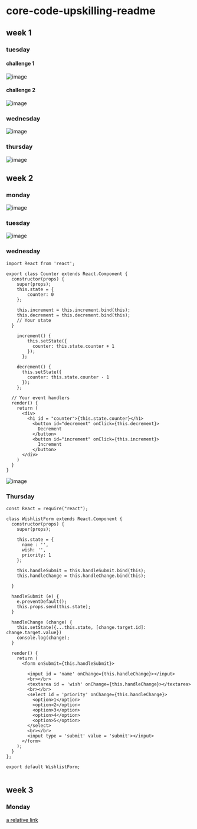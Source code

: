 # core-code-upskilling-readme

## week 1
### tuesday
#### challenge 1
![image](https://user-images.githubusercontent.com/89661214/197918438-e5b35447-ca83-4ca3-8c3d-3bb4694a2b05.png)

#### challenge 2

![image](https://user-images.githubusercontent.com/89661214/197918300-115c74fb-1f71-43f6-a48f-0faef1643d23.png)

### wednesday
![image](https://user-images.githubusercontent.com/89661214/198167063-b47c0e02-7980-4c1a-8558-1bdcd5c33056.png)

### thursday
![image](https://user-images.githubusercontent.com/89661214/198425105-4664cc80-98c9-4e42-985a-2c743228c851.png)

## week 2
### monday
![image](https://user-images.githubusercontent.com/89661214/199131524-d54da815-7c9d-4c81-b857-9df6cc0011b0.png)

### tuesday
![image](https://user-images.githubusercontent.com/89661214/199864676-58477a3a-cedf-4f14-9a12-37b00c537a6b.png)

### wednesday
```
import React from 'react';

export class Counter extends React.Component {
  constructor(props) {
    super(props);
    this.state = {
        counter: 0
    };

    this.increment = this.increment.bind(this);
    this.decrement = this.decrement.bind(this);
    // Your state
  }
  
    increment() {
        this.setState({
          counter: this.state.counter + 1
        });
      };
      
    decrement() {
      this.setState({
        counter: this.state.counter - 1
      });
    };
  
  // Your event handlers 
  render() {
    return (
      <div>
        <h1 id = "counter">{this.state.counter}</h1>
          <button id="decrement" onClick={this.decrement}>
            Decrement
          </button>
          <button id="increment" onClick={this.increment}>
            Increment
          </button>
      </div>
    )
  }
}
```
![image](https://user-images.githubusercontent.com/89661214/200453746-34334df1-1aff-4f77-923c-2923a8bfeb38.png)

### Thursday
```
const React = require("react");

class WishlistForm extends React.Component {
  constructor(props) {
    super(props);
    
    this.state = {
      name : '',
      wish: '',
      priority: 1
    };

    this.handleSubmit = this.handleSubmit.bind(this);
    this.handleChange = this.handleChange.bind(this);

  }

  handleSubmit (e) {
    e.preventDefault();
    this.props.send(this.state);
  }

  handleChange (change) {
    this.setState({...this.state, [change.target.id]: change.target.value})
    console.log(change);
  }
  
  render() {
    return (
      <form onSubmit={this.handleSubmit}>

        <input id = 'name' onChange={this.handleChange}></input>
        <br></br>
        <textarea id = 'wish' onChange={this.handleChange}></textarea>
        <br></br>
        <select id = 'priority' onChange={this.handleChange}>  
          <option>1</option>  
          <option>2</option>  
          <option>3</option>  
          <option>4</option>  
          <option>5</option>  
        </select>  
        <br></br>
        <input type = 'submit' value = 'submit'></input>
      </form>
    );
  }
};

export default WishlistForm;


```
## week 3
### Monday
[a relative link](exercises/w3_monday.js)
